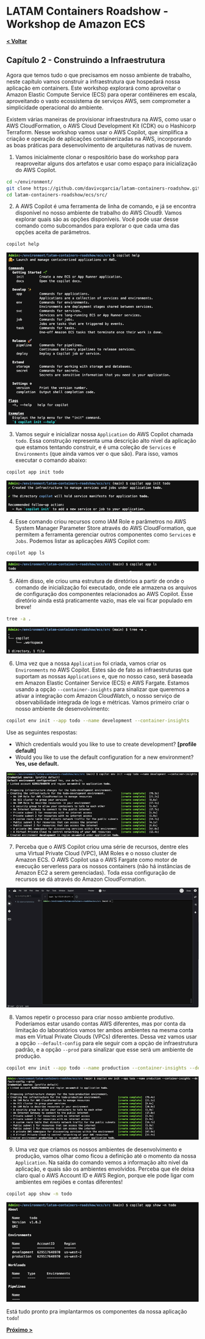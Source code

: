 # LATAM Containers Roadshow - Workshop de Amazon ECS

[**< Voltar**](./1-Prepare.md)

## Capítulo 2 - Construindo a Infraestrutura

Agora que temos tudo o que precisamos em nosso ambiente de trabalho, neste capítulo vamos construir a infraestrutura que hospedará nossa aplicação em containers. Este workshop explorará como aproveitar o Amazon Elastic Compute Service (ECS) para operar contêineres em escala, aproveitando o vasto ecossistema de serviços AWS, sem comprometer a simplicidade operacional do ambiente.

Existem várias maneiras de provisionar infraestrutura na AWS, como usar o AWS CloudFormation, o AWS Cloud Development Kit (CDK) ou o Hashicorp Terraform. Nesse workshop vamos usar o AWS Copilot, que simplifica a criação e operação de aplicações containerizadas na AWS, incorporando as boas práticas para desenvolvimento de arquiteturas nativas de nuvem.

1. Vamos inicialmente clonar o respositório base do workshop para reaproveitar alguns dos artefatos e usar como espaço para inicialização do AWS Copilot.

```bash
cd ~/environment/
git clone https://github.com/davivcgarcia/latam-containers-roadshow.git
cd latam-containers-roadshow/ecs/src/
```

2. A AWS Copilot é uma ferramenta de linha de comando, e já se encontra disponível no nosso ambiente de trabalho do AWS Cloud9. Vamos explorar quais são as opções disponíveis. Você pode usar desse comando como subcomandos para explorar o que cada uma das opções aceita de parâmetros.

```bash
copilot help
```

![Captura de tela com as opções de comandos disponíveis do AWS Copilot](../static/2.1-copilot_options.png)

3. Vamos seguir e inicializar nossa `Application` do AWS Copilot chamada `todo`. Essa construção representa uma descrição alto nível da aplicação que estamos tentando construir, e é uma coleção de `Services` e `Environments` (que ainda vamos ver o que são). Para isso, vamos executar o comando abaixo:

```bash
copilot app init todo
```

![Captura de tela com o resultado do comando 'app init'](../static/2.2-copilot_app_init.png)

4. Esse comando criou recursos como IAM Role e parâmetros no AWS System Manager Parameter Store através do AWS CloudFormation, que permitem a ferramenta gerenciar outros componentes como `Services` e `Jobs`. Podemos listar as aplicações AWS Copilot com:

```bash
copilot app ls
```

![Captura de tela com o resultado do comando 'app ls'](../static/2.3-copilot_app_ls.png)

5. Além disso, ele criou uma estrutura de diretórios a partir de onde o comando de inicialização foi executado, onde ele armazena os arquivos de configuração dos componentes relacionados ao AWS Copilot. Esse diretório ainda está praticamente vazio, mas ele vai ficar populado em breve!

```bash
tree -a .
```

![Captura de tela com o resultado do comando 'tree -a'](../static/2.4-copilot_dir.png)

6. Uma vez que a nossa `Application` foi criada, vamos criar os `Environments` no AWS Copilot. Estes são de fato as infraestruturas que suportam as nossas `Applications` e, que no nosso caso, será baseada em Amazon Elastic Container Service (ECS) e AWS Fargate. Estamos usando a opção `--container-insights` para sinalizar que queremos a ativar a integração com Amazon CloudWatch, o nosso serviço de observabilidade integrada de logs e métricas. Vamos primeiro criar o nosso ambiente de desenvolvimento:

```bash
copilot env init --app todo --name development --container-insights
```

Use as seguintes respostas:
- Which credentials would you like to use to create development? **[profile default]**
- Would you like to use the default configuration for a new environment? **Yes, use default.**

![Captura de tela com o resultado do comando 'copilot env init'](../static/2.5-copilot_dev_env_init.png)

7. Perceba que o AWS Copilot criou uma série de recursos, dentre eles uma Virtual Private Cloud (VPC), IAM Roles e o nosso cluster de Amazon ECS. O AWS Copilot usa o AWS Fargate como motor de execução serverless para os nossos containers (não há instâncias de Amazon EC2 a serem gerenciadas). Toda essa configuração de recursos se dá através do Amazon CloudFormation.

![Imagem animada com as saídas do AWS CloudFormation](../static/2.6-stacks_cloudformation.gif)

8. Vamos repetir o processo para criar nosso ambiente produtivo. Poderíamos estar usando contas AWS diferentes, mas por conta da limitação do laboratórios vamos ter ambos ambientes na mesma conta mas em Virtual Private Clouds (VPCs) diferentes. Dessa vez vamos usar a opção `--default-config` para ele seguir com a opçào de infraestrutura padrão, e a opção `--prod` para sinalizar que esse será um ambiente de produção.

```bash
copilot env init --app todo --name production --container-insights --default-config --prod
```

![Captura de tela com o resultado do segundo comando 'copilot env init'](../static/2.7-copilot_prod_env_init.png)

9. Uma vez que criamos os nossos ambientes de desenvolvimento e produção, vamos olhar como ficou a definição até o momento da nossa `Application`. Na saída do comando vemos a informação alto nível da aplicação, e quais são os ambientes envolvidos. Perceba que ele deixa claro qual o AWS Account ID e AWS Region, porque ele pode ligar com ambientes em regiões e contas diferentes!

```bash
copilot app show -n todo
```

![Captura de tela com o resultado do comando 'copilot app show'](../static/2.8-copilot_app_show.png)

Está tudo pronto pra implantarmos os componentes da nossa aplicação `todo`!

[**Próximo >**](./3-Deploy.md)